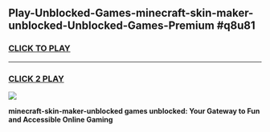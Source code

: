 
## Play-Unblocked-Games-minecraft-skin-maker-unblocked-Unblocked-Games-Premium #q8u81
<h3>
<a href="https://premium.freeplayer.one?title=minecraft-skin-maker-unblocked&ref=12M">CLICK TO PLAY</a></h3>
<hr>

<h3>
<a href="https://premium.freeplayer.one?title=minecraft-skin-maker-unblocked&ref=12M">CLICK 2 PLAY</a>
  
</h3>

<a href="https://premium.freeplayer.one?title=minecraft-skin-maker-unblocked&ref=12M"><img src="https://clearcache.store/games.png"></a>


**minecraft-skin-maker-unblocked games unblocked: Your Gateway to Fun and Accessible Online Gaming**
